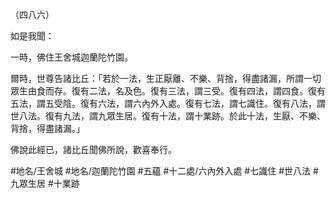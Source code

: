 （四八六）

如是我聞：

一時，佛住王舍城迦蘭陀竹園。

爾時，世尊告諸比丘：「若於一法，生正厭離、不樂、背捨，得盡諸漏，所謂一切眾生由食而存。復有二法，名及色。復有三法，謂三受。復有四法，謂四食。復有五法，謂五受陰。復有六法，謂六內外入處。復有七法，謂七識住。復有八法，謂世八法。復有九法，謂九眾生居。復有十法，謂十業跡。於此十法，生厭、不樂、背捨，得盡諸漏。」

佛說此經已，諸比丘聞佛所說，歡喜奉行。

#地名/王舍城
#地名/迦蘭陀竹園
#五蘊
#十二處/六內外入處
#七識住
#世八法
#九眾生居
#十業跡
